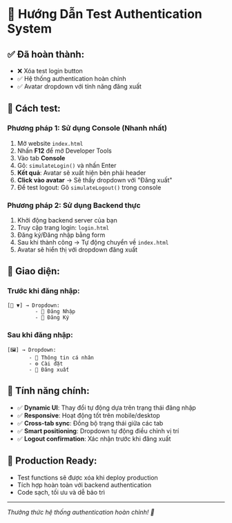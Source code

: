 # 🎯 Hướng Dẫn Test Authentication System

## ✅ **Đã hoàn thành:**

- ❌ Xóa test login button
- ✅ Hệ thống authentication hoàn chỉnh
- ✅ Avatar dropdown với tính năng đăng xuất

## 🧪 **Cách test:**

### **Phương pháp 1: Sử dụng Console (Nhanh nhất)**

1. Mở website `index.html`
2. Nhấn **F12** để mở Developer Tools
3. Vào tab **Console**
4. Gõ: `simulateLogin()` và nhấn Enter
5. **Kết quả**: Avatar sẽ xuất hiện bên phải header
6. **Click vào avatar** → Sẽ thấy dropdown với "Đăng xuất"
7. Để test logout: Gõ `simulateLogout()` trong console

### **Phương pháp 2: Sử dụng Backend thực**

1. Khởi động backend server của bạn
2. Truy cập trang login: `login.html`
3. Đăng ký/Đăng nhập bằng form
4. Sau khi thành công → Tự động chuyển về `index.html`
5. Avatar sẽ hiển thị với dropdown đăng xuất

## 🎨 **Giao diện:**

### **Trước khi đăng nhập:**

```
[👤 ▼] → Dropdown:
         - 🔑 Đăng Nhập
         - 📝 Đăng Ký
```

### **Sau khi đăng nhập:**

```
[🖼️] → Dropdown:
       - 👤 Thông tin cá nhân
       - ⚙️ Cài đặt
       - 🚪 Đăng xuất
```

## 🔧 **Tính năng chính:**

- ✅ **Dynamic UI**: Thay đổi tự động dựa trên trạng thái đăng nhập
- ✅ **Responsive**: Hoạt động tốt trên mobile/desktop
- ✅ **Cross-tab sync**: Đồng bộ trạng thái giữa các tab
- ✅ **Smart positioning**: Dropdown tự động điều chỉnh vị trí
- ✅ **Logout confirmation**: Xác nhận trước khi đăng xuất

## 🚀 **Production Ready:**

- Test functions sẽ được xóa khi deploy production
- Tích hợp hoàn toàn với backend authentication
- Code sạch, tối ưu và dễ bảo trì

---

_Thưởng thức hệ thống authentication hoàn chỉnh! 🎉_
